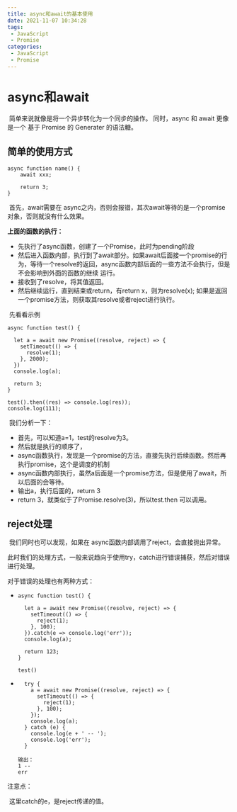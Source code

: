 ```yaml
---
title: async和await的基本使用
date: 2021-11-07 10:34:28
tags:
 - JavaScript
 - Promise
categories:
 - JavaScript
 - Promise
---
```




#  async和await

​		简单来说就像是将一个异步转化为一个同步的操作。
  同时，async 和 await 更像是一个 基于 Promise 的 Generater 的语法糖。


## 简单的使用方式

```
async function name() {
	await xxx;
	
	return 3;
}
```

​		首先，await需要在 async之内，否则会报错，其次await等待的是一个promise对象，否则就没有什么效果。

**上面的函数的执行：**

* 先执行了async函数，创建了一个Promise，此时为pending阶段
* 然后进入函数内部，执行到了await部分。如果await后面接一个promise的行为，等待一个resolve的返回，async函数内部后面的一些方法不会执行，但是不会影响到外面的函数的继续 运行。
* 接收到了resolve，将其值返回。
* 然后继续运行，直到结束或return，有return x，则为resolve(x); 如果是返回一个promise方法，则获取其resolve或者reject进行执行。



​		先看看示例

```
async function test() {

  let a = await new Promise((resolve, reject) => {
    setTimeout(() => {
      resolve(1);
    }, 2000);
  })
  console.log(a);

  return 3;
}

test().then((res) => console.log(res));
console.log(111);
```

​		我们分析一下：

* 首先，可以知道a=1，test的resolve为3。
* 然后就是执行的顺序了，
* async函数执行，发现是一个promise的方法，直接先执行后续函数。然后再执行promise，这个是调度的机制
* async函数内部执行，虽然a后面是一个promise方法，但是使用了await，所以后面的会等待。
* 输出a，执行后面的，return 3
* return 3，就类似于了Promise.resolve(3)，所以test.then 可以调用。



## reject处理

​		我们同时也可以发现，如果在 async函数内部调用了reject，会直接抛出异常。

​		此时我们的处理方式，一般来说趋向于使用try，catch进行错误捕获，然后对错误进行处理。

对于错误的处理也有两种方式：

* ```
  async function test() {
  
    let a = await new Promise((resolve, reject) => {
      setTimeout(() => {
        reject(1);
      }, 100);
    }).catch(e => console.log('err'));
    console.log(a);
  
    return 123;
  }
  
  test()
  ```

* ```
    try {
      a = await new Promise((resolve, reject) => {
        setTimeout(() => {
          reject(1);
        }, 100);
      });
      console.log(a);
    } catch (e) {
      console.log(e + ' -- ');
      console.log('err');
    }
    
  输出：
  1 --
  err
  
  ```

注意点：

​	这里catch的e，是reject传递的值。



